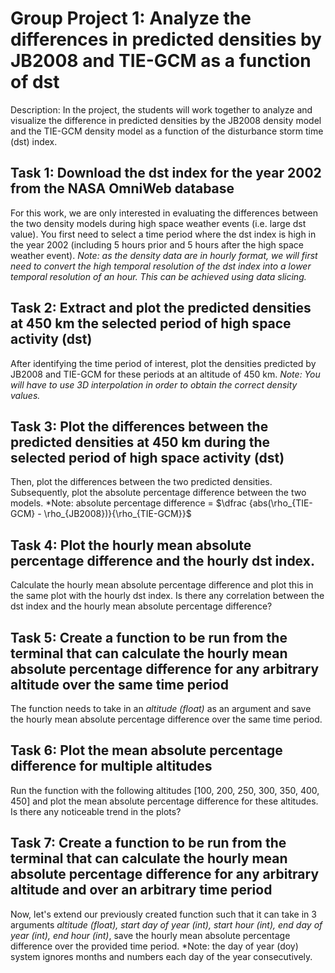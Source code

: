 # Group Project 1: Analyze the differences in predicted densities by JB2008 and TIE-GCM as a function of dst
Description: In the project, the students will work together to analyze and visualize the difference in predicted densities by the JB2008 density model and the TIE-GCM density model as a function of the disturbance storm time (dst) index. 


## Task 1: Download the dst index for the year 2002 from the NASA OmniWeb database
For this work, we are only interested in evaluating the differences between the two density models during high space weather events (i.e. large dst value). You first need to select a time period where the dst index is high in the year 2002 (including 5 hours prior and 5 hours after the high space weather event). *Note: as the density data are in hourly format, we will first need to convert the high temporal resolution of the dst index into a lower temporal resolution of an hour. This can be achieved using data slicing.*


## Task 2: Extract and plot the predicted densities at 450 km the selected period of high space activity (dst)
After identifying the time period of interest, plot the densities predicted by JB2008 and TIE-GCM for these periods at an altitude of 450 km. *Note: You will have to use 3D interpolation in order to obtain the correct density values.*

## Task 3: Plot the differences between the predicted densities at 450 km during the selected period of high space activity (dst)
Then, plot the differences between the two predicted densities. Subsequently, plot the absolute percentage difference between the two models. *Note: absolute percentage difference = $\dfrac {abs(\rho_{TIE-GCM} - \rho_{JB2008})}{\rho_{TIE-GCM}}$

## Task 4: Plot the hourly mean absolute percentage difference and the hourly dst index.
Calculate the hourly mean absolute percentage difference and plot this in the same plot with the hourly dst index. Is there any correlation between the dst index and the hourly mean absolute percentage difference?

## Task 5: Create a function to be run from the terminal that can calculate the hourly mean absolute percentage difference for any arbitrary altitude over the same time period
The function needs to take in an *altitude (float)* as an argument and save the hourly mean absolute percentage difference over the same time period. 

## Task 6: Plot the mean absolute percentage difference for multiple altitudes
Run the function with the following altitudes [100, 200, 250, 300, 350, 400, 450] and plot the mean absolute percentage difference for these altitudes. Is there any noticeable trend in the plots?

## Task 7: Create a function to be run from the terminal that can calculate the hourly mean absolute percentage difference for any arbitrary altitude and over an arbitrary time period
Now, let's extend our previously created function such that it can take in 3 arguments *altitude (float), start day of year (int), start hour (int), end day of year (int), end hour (int)*, save the hourly mean absolute percentage difference over the provided time period. *Note: the day of year (doy) system ignores months and numbers each day of the year consecutively.
